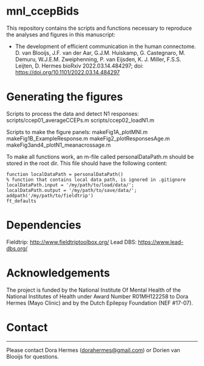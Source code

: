 # mnl_ccepBids

This repository contains the scripts and functions necessary to reproduce the analyses and figures in this manuscript:

- The development of efficient communication in the human connectome. D. van Blooijs, J.F. van der Aar, G.J.M. Huiskamp, G. Castegnaro, M. Demuru, W.J.E.M. Zweiphenning, P. van Eijsden, K. J. Miller, F.S.S. Leijten, D. Hermes bioRxiv 2022.03.14.484297; doi: https://doi.org/10.1101/2022.03.14.484297


# Generating the figures
Scripts to process the data and detect N1 responses:
scripts/ccep01_averageCCEPs.m
scripts/ccep02_loadN1.m

Scripts to make the figure panels:
makeFig1A_plotMNI.m
makeFig1B_ExampleResponse.m
makeFig2_plotResponsesAge.m
makeFig3and4_plotN1_meanacrossage.m


To make all functions work, an m-file called personalDataPath.m should be stored in the root dir. This file should have the following content:
```
function localDataPath = personalDataPath()
% function that contains local data path, is ignored in .gitignore
localDataPath.input = '/my/path/to/load/data/';
localDataPath.output = '/my/path/to/save/data/';
addpath('/my/path/to/fieldtrip')
ft_defaults
```

# Dependencies
  Fieldtrip: http://www.fieldtriptoolbox.org/
  Lead DBS: https://www.lead-dbs.org/


# Acknowledgements
The project is funded by the National Institute Of Mental Health of the National Institutes of Health under Award Number R01MH122258 to Dora Hermes (Mayo Clinic) and by the Dutch Epilepsy Foundation (NEF #17-07).


# Contact
----------------------------
Please contact Dora Hermes (dorahermes@gmail.com) or Dorien van Blooijs for questions. 
